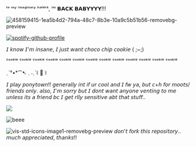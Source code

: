 ᵗᵒ ᵐʸ ⁱᵐᵃᵍⁱⁿᵃʳʸ ʰᵃᵗᵉʳˢ, ⁱᵐ 𝗕𝗔𝗖𝗞 𝗕𝗔𝗕𝗬𝗬𝗬𝗬!!!

![458159415-1ea5b4d2-794a-48c7-8b3e-10a9c5b51b56-removebg-preview](https://github.com/user-attachments/assets/f57ff758-4765-49bc-81b2-b839494b6c1f)

[![spotify-github-profile](https://spotify-github-profile.kittinanx.com/api/view?uid=31newi2imqx6oawnonuoik5iytmi&cover_image=true&theme=novatorem&show_offline=false&background_color=8f7070&interchange=false&bar_color=e9c8c8&bar_color_cover=false)](https://github.com/kittinan/spotify-github-profile)


𝘐 𝘬𝘯𝘰𝘸 𝘐'𝘮 𝘪𝘯𝘴𝘢𝘯𝘦, 𝘐 𝘫𝘶𝘴𝘵 𝘸𝘢𝘯𝘵 𝘤𝘩𝘰𝘤𝘰 𝘤𝘩𝘪𝘱 𝘤𝘰𝘰𝘬𝘪𝘦 ( ;~;)

ᶜᵒᵒᵏⁱᵉ ᶜᵒᵒᵏⁱᵉ ᶜᵒᵒᵏⁱᵉ ᶜᵒᵒᵏⁱᵉ ᶜᵒᵒᵏⁱᵉ ᶜᵒᵒᵏⁱᵉ ᶜᵒᵒᵏⁱᵉ ᶜᵒᵒᵏⁱᵉ ᶜᵒᵒᵏⁱᵉ ᶜᵒᵒᵏⁱᵉ ᶜᵒᵒᵏⁱᵉ ᶜᵒᵒᵏⁱᵉ ᶜᵒᵒᵏⁱᵉ 

ˏˋ°•*⁀➷ ˏ ˗ˏˋ꒰ 🍒 ꒱ 

𝘐 𝘱𝘭𝘢𝘺 𝘱𝘰𝘯𝘺𝘵𝘰𝘸𝘯!! 𝘨𝘦𝘯𝘦𝘳𝘢𝘭𝘭𝘺 𝘪𝘯𝘵 𝘪𝘧 𝘶𝘳 𝘤𝘰𝘰𝘭 𝘢𝘯𝘥 𝘐 𝘧𝘸 𝘺𝘢, 𝘣𝘶𝘵 𝘤+𝘩 𝘧𝘰𝘳 𝘮𝘰𝘰𝘵𝘴/𝘧𝘳𝘪𝘦𝘯𝘥𝘴 𝘰𝘯𝘭𝘺. 𝘢𝘭𝘴𝘰, 𝘐'𝘮 𝘴𝘰𝘳𝘳𝘺 𝘣𝘶𝘵 𝘐 𝘥𝘰𝘯𝘵 𝘸𝘢𝘯𝘵 𝘢𝘯𝘺𝘰𝘯𝘦 𝘷𝘦𝘯𝘵𝘪𝘯𝘨 𝘵𝘰 𝘮𝘦 𝘶𝘯𝘭𝘦𝘴𝘴 𝘪𝘵𝘴 𝘢 𝘧𝘳𝘪𝘦𝘯𝘥 𝘣𝘤 𝘐 𝘨𝘦𝘵 𝘳𝘭𝘭𝘺 𝘴𝘦𝘯𝘴𝘪𝘵𝘪𝘷𝘦 𝘢𝘣𝘵 𝘵𝘩𝘢𝘵 𝘴𝘵𝘶𝘧𝘧..

 ![](https://komarev.com/ghpvc/?username=your-github-username&label=bleplings)

![beee](https://github.com/user-attachments/assets/e986e22b-78bf-4a04-88ff-d90b8d412b4a)

![vis-std-icons-image1-removebg-preview](https://github.com/user-attachments/assets/860bd6e9-f307-4ea2-8fea-cc4f10336224)
𝘥𝘰𝘯'𝘵 𝘧𝘰𝘳𝘬 𝘵𝘩𝘪𝘴 𝘳𝘦𝘱𝘰𝘴𝘪𝘵𝘰𝘳𝘺.. 𝘮𝘶𝘤𝘩 𝘢𝘱𝘱𝘳𝘦𝘤𝘪𝘢𝘵𝘦𝘥, 𝘵𝘩𝘢𝘯𝘬𝘴!!
